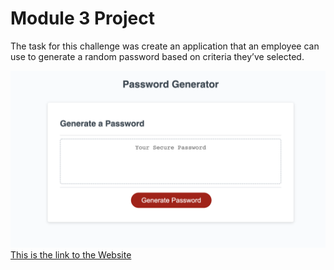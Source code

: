 # **Module 3 Project**
The task for this challenge was create an application that an employee can use to generate a random password based on criteria they’ve selected.

![alt text](./assets/Screen%20Shot%202022-06-30%20at%2010.00.07%20PM.png)
[This is the link to the Website](https://dnecia.github.io/Password-Generator/) 
